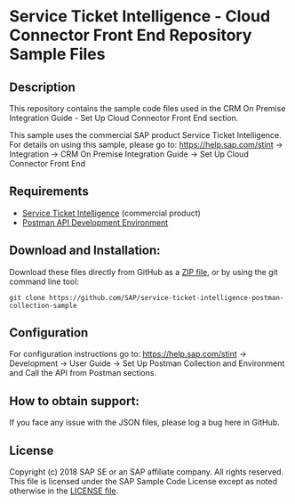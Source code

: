 # Service Ticket Intelligence - Cloud Connector Front End Repository Sample Files

## Description

This repository contains the sample code files used in the CRM On Premise Integration Guide - Set Up Cloud Connector Front End section.

This sample uses the commercial SAP product Service Ticket Intelligence. For details on using this sample, please go to: https://help.sap.com/stint -> Integration -> CRM On Premise Integration Guide -> Set Up Cloud Connector Front End

## Requirements

- [Service Ticket Intelligence](https://www.sap.com/products/service-ticket-intelligence.html) (commercial product)
- [Postman API Development Environment](https://www.getpostman.com/)

## Download and Installation:

Download these files directly from GitHub as a [ZIP file](https://github.com/SAP-samples/service-ticket-intelligence-postman-collection-sample/archive/master.zip), or by using the git command line tool:

    git clone https://github.com/SAP/service-ticket-intelligence-postman-collection-sample
  
## Configuration

For configuration instructions go to: https://help.sap.com/stint -> Development -> User Guide -> Set Up Postman Collection and Environment and Call the API from Postman sections.

## How to obtain support:

If you face any issue with the JSON files, please log a bug here in GitHub.

## License

Copyright (c) 2018 SAP SE or an SAP affiliate company. All rights reserved.
This file is licensed under the SAP Sample Code License except as noted otherwise in the [LICENSE file](/LICENSE).
